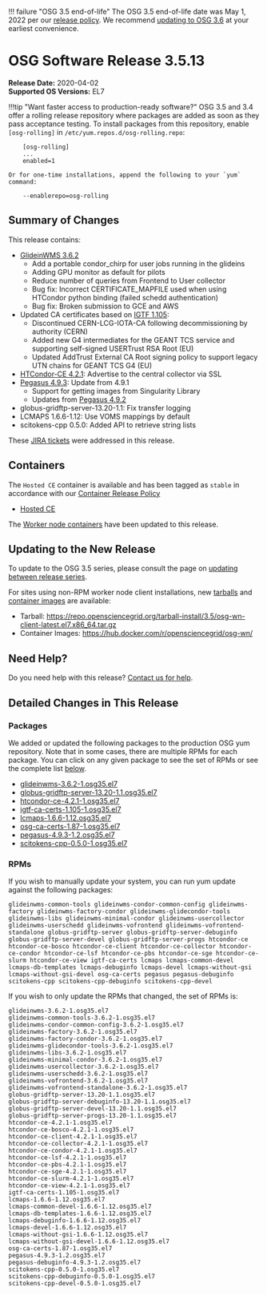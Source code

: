 !!! failure "OSG 3.5 end-of-life"
    The OSG 3.5 end-of-life date was May 1, 2022 per our
    [release policy](https://opensciencegrid.org/technology/policy/release-series/).
    We recommend
    [updating to OSG 3.6](../updating-to-osg-36.md)
    at your earliest convenience.

OSG Software Release 3.5.13
===========================

**Release Date:** 2020-04-02    
**Supported OS Versions:** EL7

!!!tip "Want faster access to production-ready software?"
    OSG 3.5 and 3.4 offer a rolling release repository where packages are added as soon as they pass acceptance testing.
    To install packages from this repository, enable `[osg-rolling]` in `/etc/yum.repos.d/osg-rolling.repo`:

        [osg-rolling]
        ...
        enabled=1

    Or for one-time installations, append the following to your `yum` command:

        --enablerepo=osg-rolling

Summary of Changes
------------------

This release contains:

-   [GlideinWMS 3.6.2](https://glideinwms.fnal.gov/doc.v3_6_2/history.html)
    -   Add a portable condor\_chirp for user jobs running in the glideins
    -   Adding GPU monitor as default for pilots
    -   Reduce number of queries from Frontend to User collector
    -   Bug fix: Incorrect CERTIFICATE\_MAPFILE used when using HTCondor python binding (failed schedd authentication)
    -   Bug fix: Broken submission to GCE and AWS
-   Updated CA certificates based on [IGTF 1.105](http://dist.eugridpma.info/distribution/igtf/current/CHANGES):
    -   Discontinued CERN-LCG-IOTA-CA following decommissioning by authority (CERN)
    -   Added new G4 intermediates for the GEANT TCS service and supporting self-signed USERTrust RSA Root (EU)
    -   Updated AddTrust External CA Root signing policy to support legacy UTN chains for GEANT TCS G4 (EU)
-   [HTCondor-CE 4.2.1](https://github.com/htcondor/htcondor-ce/releases/tag/v4.2.1): Advertise to the central collector via SSL
-   [Pegasus 4.9.3](https://pegasus.isi.edu/2020/01/31/pegasus-4-9-3-released/): Update from 4.9.1
    -   Support for getting images from Singularity Library
    -   Updates from [Pegasus 4.9.2](https://pegasus.isi.edu/2019/08/07/pegasus-4-9-2-released/)
-   globus-gridftp-server-13.20-1.1: Fix transfer logging
-   LCMAPS 1.6.6-1.12: Use VOMS mappings by default
-   scitokens-cpp 0.5.0: Added API to retrieve string lists

These
[JIRA tickets](https://jira.opensciencegrid.org/issues/?jql=project%20%3D%20SOFTWARE%20AND%20fixVersion%20%3D%203.5.13%20ORDER%20BY%20priority%20DESC%2C%20key%20DESC)
were addressed in this release.

Containers
----------

The `Hosted CE` container is available and has been tagged as `stable` in accordance with our
[Container Release Policy](https://opensciencegrid.org/technology/policy/container-release/)

-   [Hosted CE](https://hub.docker.com/r/opensciencegrid/hosted-ce/)


The [Worker node containers](../../worker-node/using-wn-containers.md) have been updated to this release.


Updating to the New Release
---------------------------

To update to the OSG 3.5 series, please consult the page on
[updating between release series](../updating-to-osg-35.md).

For sites using non-RPM worker node client installations, new [tarballs](../../worker-node/install-wn-tarball.md) and
[container images](../../worker-node/using-wn-containers.md) are available:

- Tarball: <https://repo.opensciencegrid.org/tarball-install/3.5/osg-wn-client-latest.el7.x86_64.tar.gz>
- Container Images: <https://hub.docker.com/r/opensciencegrid/osg-wn/>

Need Help?
----------

Do you need help with this release? [Contact us for help](../../common/help.md).

Detailed Changes in This Release
--------------------------------

### Packages

We added or updated the following packages to the production OSG yum repository.
Note that in some cases, there are multiple RPMs for each package.
You can click on any given package to see the set of RPMs or see the complete list [below](#rpms).

-   [glideinwms-3.6.2-1.osg35.el7](https://koji.chtc.wisc.edu/koji/search?match=glob&type=build&terms=glideinwms-3.6.2-1.osg35.el7)
-   [globus-gridftp-server-13.20-1.1.osg35.el7](https://koji.chtc.wisc.edu/koji/search?match=glob&type=build&terms=globus-gridftp-server-13.20-1.1.osg35.el7)
-   [htcondor-ce-4.2.1-1.osg35.el7](https://koji.chtc.wisc.edu/koji/search?match=glob&type=build&terms=htcondor-ce-4.2.1-1.osg35.el7)
-   [igtf-ca-certs-1.105-1.osg35.el7](https://koji.chtc.wisc.edu/koji/search?match=glob&type=build&terms=igtf-ca-certs-1.105-1.osg35.el7)
-   [lcmaps-1.6.6-1.12.osg35.el7](https://koji.chtc.wisc.edu/koji/search?match=glob&type=build&terms=lcmaps-1.6.6-1.12.osg35.el7)
-   [osg-ca-certs-1.87-1.osg35.el7](https://koji.chtc.wisc.edu/koji/search?match=glob&type=build&terms=osg-ca-certs-1.87-1.osg35.el7)
-   [pegasus-4.9.3-1.2.osg35.el7](https://koji.chtc.wisc.edu/koji/search?match=glob&type=build&terms=pegasus-4.9.3-1.2.osg35.el7)
-   [scitokens-cpp-0.5.0-1.osg35.el7](https://koji.chtc.wisc.edu/koji/search?match=glob&type=build&terms=scitokens-cpp-0.5.0-1.osg35.el7)

### RPMs

If you wish to manually update your system, you can run yum update against the following packages:

    glideinwms-common-tools glideinwms-condor-common-config glideinwms-factory glideinwms-factory-condor glideinwms-glidecondor-tools glideinwms-libs glideinwms-minimal-condor glideinwms-usercollector glideinwms-userschedd glideinwms-vofrontend glideinwms-vofrontend-standalone globus-gridftp-server globus-gridftp-server-debuginfo globus-gridftp-server-devel globus-gridftp-server-progs htcondor-ce htcondor-ce-bosco htcondor-ce-client htcondor-ce-collector htcondor-ce-condor htcondor-ce-lsf htcondor-ce-pbs htcondor-ce-sge htcondor-ce-slurm htcondor-ce-view igtf-ca-certs lcmaps lcmaps-common-devel lcmaps-db-templates lcmaps-debuginfo lcmaps-devel lcmaps-without-gsi lcmaps-without-gsi-devel osg-ca-certs pegasus pegasus-debuginfo scitokens-cpp scitokens-cpp-debuginfo scitokens-cpp-devel

If you wish to only update the RPMs that changed, the set of RPMs is:

``` file
glideinwms-3.6.2-1.osg35.el7
glideinwms-common-tools-3.6.2-1.osg35.el7
glideinwms-condor-common-config-3.6.2-1.osg35.el7
glideinwms-factory-3.6.2-1.osg35.el7
glideinwms-factory-condor-3.6.2-1.osg35.el7
glideinwms-glidecondor-tools-3.6.2-1.osg35.el7
glideinwms-libs-3.6.2-1.osg35.el7
glideinwms-minimal-condor-3.6.2-1.osg35.el7
glideinwms-usercollector-3.6.2-1.osg35.el7
glideinwms-userschedd-3.6.2-1.osg35.el7
glideinwms-vofrontend-3.6.2-1.osg35.el7
glideinwms-vofrontend-standalone-3.6.2-1.osg35.el7
globus-gridftp-server-13.20-1.1.osg35.el7
globus-gridftp-server-debuginfo-13.20-1.1.osg35.el7
globus-gridftp-server-devel-13.20-1.1.osg35.el7
globus-gridftp-server-progs-13.20-1.1.osg35.el7
htcondor-ce-4.2.1-1.osg35.el7
htcondor-ce-bosco-4.2.1-1.osg35.el7
htcondor-ce-client-4.2.1-1.osg35.el7
htcondor-ce-collector-4.2.1-1.osg35.el7
htcondor-ce-condor-4.2.1-1.osg35.el7
htcondor-ce-lsf-4.2.1-1.osg35.el7
htcondor-ce-pbs-4.2.1-1.osg35.el7
htcondor-ce-sge-4.2.1-1.osg35.el7
htcondor-ce-slurm-4.2.1-1.osg35.el7
htcondor-ce-view-4.2.1-1.osg35.el7
igtf-ca-certs-1.105-1.osg35.el7
lcmaps-1.6.6-1.12.osg35.el7
lcmaps-common-devel-1.6.6-1.12.osg35.el7
lcmaps-db-templates-1.6.6-1.12.osg35.el7
lcmaps-debuginfo-1.6.6-1.12.osg35.el7
lcmaps-devel-1.6.6-1.12.osg35.el7
lcmaps-without-gsi-1.6.6-1.12.osg35.el7
lcmaps-without-gsi-devel-1.6.6-1.12.osg35.el7
osg-ca-certs-1.87-1.osg35.el7
pegasus-4.9.3-1.2.osg35.el7
pegasus-debuginfo-4.9.3-1.2.osg35.el7
scitokens-cpp-0.5.0-1.osg35.el7
scitokens-cpp-debuginfo-0.5.0-1.osg35.el7
scitokens-cpp-devel-0.5.0-1.osg35.el7
```
